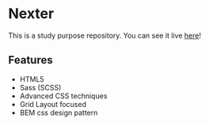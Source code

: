 # Nexter

This is a study purpose repository. You can see it live [here]()!

## Features

-   HTML5
-   Sass (SCSS)
-   Advanced CSS techniques
-   Grid Layout focused
-   BEM css design pattern
